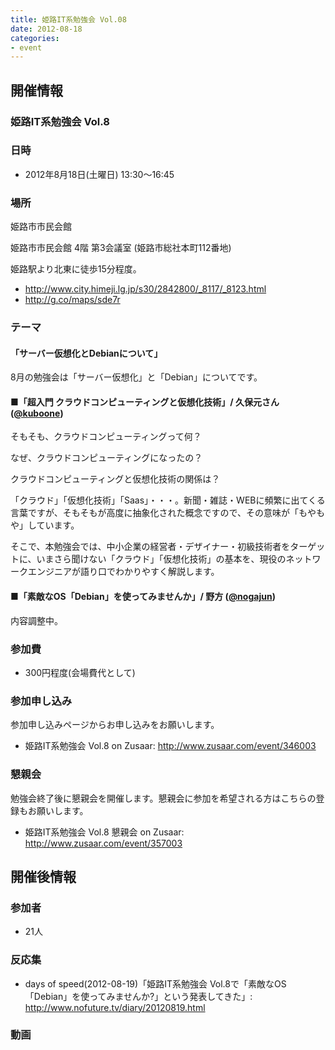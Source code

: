 ```yaml
---
title: 姫路IT系勉強会 Vol.08
date: 2012-08-18
categories:
- event
---
```


開催情報
--------

### 姫路IT系勉強会 Vol.8

### 日時

-   2012年8月18日(土曜日) 13:30～16:45

### 場所

姫路市市民会館

姫路市市民会館 4階 第3会議室 (姫路市総社本町112番地)

姫路駅より北東に徒歩15分程度。

-   <http://www.city.himeji.lg.jp/s30/2842800/_8117/_8123.html>
-   <http://g.co/maps/sde7r>

### テーマ

#### 「サーバー仮想化とDebianについて」

8月の勉強会は「サーバー仮想化」と「Debian」についてです。

#### ■「超入門 クラウドコンピューティングと仮想化技術」/ 久保元さん ([@kuboone](https://twitter.com/#%21/kuboone))

そもそも、クラウドコンピューティングって何？

なぜ、クラウドコンピューティングになったの？

クラウドコンピューティングと仮想化技術の関係は？

「クラウド」「仮想化技術」「Saas」・・・。新聞・雑誌・WEBに頻繁に出てくる言葉ですが、そもそもが高度に抽象化された概念ですので、その意味が「もやもや」しています。

そこで、本勉強会では、中小企業の経営者・デザイナー・初級技術者をターゲットに、いまさら聞けない「クラウド」「仮想化技術」の基本を、現役のネットワークエンジニアが語り口でわかりやすく解説します。

#### ■「素敵なOS「Debian」を使ってみませんか」/ 野方 ([@nogajun](https://twitter.com/#%21/nogajun))

内容調整中。

### 参加費

-   300円程度(会場費代として)

### 参加申し込み

参加申し込みページからお申し込みをお願いします。

-   姫路IT系勉強会 Vol.8 on Zusaar: <http://www.zusaar.com/event/346003>

### 懇親会

勉強会終了後に懇親会を開催します。懇親会に参加を希望される方はこちらの登録もお願いします。

-   姫路IT系勉強会 Vol.8 懇親会 on Zusaar: <http://www.zusaar.com/event/357003>

開催後情報
----------

### 参加者

-   21人

### 反応集

-   days of speed(2012-08-19)「姫路IT系勉強会 Vol.8で「素敵なOS「Debian」を使ってみませんか?」という発表してきた」: <http://www.nofuture.tv/diary/20120819.html>

### 動画
